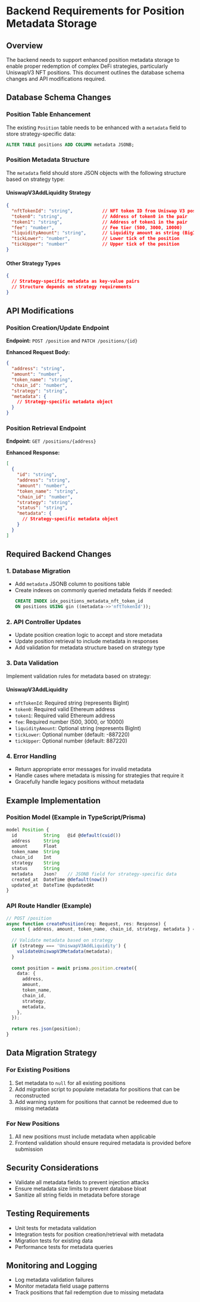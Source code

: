 # Backend Requirements for Position Metadata Storage

## Overview
The backend needs to support enhanced position metadata storage to enable proper redemption of complex DeFi strategies, particularly UniswapV3 NFT positions. This document outlines the database schema changes and API modifications required.

## Database Schema Changes

### Position Table Enhancement
The existing `Position` table needs to be enhanced with a `metadata` field to store strategy-specific data:

```sql
ALTER TABLE positions ADD COLUMN metadata JSONB;
```

### Position Metadata Structure
The `metadata` field should store JSON objects with the following structure based on strategy type:

#### UniswapV3AddLiquidity Strategy
```json
{
  "nftTokenId": "string",           // NFT token ID from Uniswap V3 position
  "token0": "string",               // Address of token0 in the pair
  "token1": "string",               // Address of token1 in the pair
  "fee": "number",                  // Fee tier (500, 3000, 10000)
  "liquidityAmount": "string",      // Liquidity amount as string (BigInt)
  "tickLower": "number",            // Lower tick of the position
  "tickUpper": "number"             // Upper tick of the position
}
```

#### Other Strategy Types
```json
{
  // Strategy-specific metadata as key-value pairs
  // Structure depends on strategy requirements
}
```

## API Modifications

### Position Creation/Update Endpoint
**Endpoint:** `POST /position` and `PATCH /positions/{id}`

**Enhanced Request Body:**
```json
{
  "address": "string",
  "amount": "number",
  "token_name": "string",
  "chain_id": "number",
  "strategy": "string",
  "metadata": {
    // Strategy-specific metadata object
  }
}
```

### Position Retrieval Endpoint
**Endpoint:** `GET /positions/{address}`

**Enhanced Response:**
```json
[
  {
    "id": "string",
    "address": "string",
    "amount": "number",
    "token_name": "string",
    "chain_id": "number",
    "strategy": "string",
    "status": "string",
    "metadata": {
      // Strategy-specific metadata object
    }
  }
]
```

## Required Backend Changes

### 1. Database Migration
- Add `metadata` JSONB column to positions table
- Create indexes on commonly queried metadata fields if needed:
  ```sql
  CREATE INDEX idx_positions_metadata_nft_token_id 
  ON positions USING gin ((metadata->>'nftTokenId'));
  ```

### 2. API Controller Updates
- Update position creation logic to accept and store metadata
- Update position retrieval to include metadata in responses
- Add validation for metadata structure based on strategy type

### 3. Data Validation
Implement validation rules for metadata based on strategy:

#### UniswapV3AddLiquidity
- `nftTokenId`: Required string (represents BigInt)
- `token0`: Required valid Ethereum address
- `token1`: Required valid Ethereum address
- `fee`: Required number (500, 3000, or 10000)
- `liquidityAmount`: Optional string (represents BigInt)
- `tickLower`: Optional number (default: -887220)
- `tickUpper`: Optional number (default: 887220)

### 4. Error Handling
- Return appropriate error messages for invalid metadata
- Handle cases where metadata is missing for strategies that require it
- Gracefully handle legacy positions without metadata

## Example Implementation

### Position Model (Example in TypeScript/Prisma)
```typescript
model Position {
  id          String   @id @default(cuid())
  address     String
  amount      Float
  token_name  String
  chain_id    Int
  strategy    String
  status      String
  metadata    Json?    // JSONB field for strategy-specific data
  created_at  DateTime @default(now())
  updated_at  DateTime @updatedAt
}
```

### API Route Handler (Example)
```typescript
// POST /position
async function createPosition(req: Request, res: Response) {
  const { address, amount, token_name, chain_id, strategy, metadata } = req.body;
  
  // Validate metadata based on strategy
  if (strategy === 'UniswapV3AddLiquidity') {
    validateUniswapV3Metadata(metadata);
  }
  
  const position = await prisma.position.create({
    data: {
      address,
      amount,
      token_name,
      chain_id,
      strategy,
      metadata,
    },
  });
  
  return res.json(position);
}
```

## Data Migration Strategy

### For Existing Positions
1. Set metadata to `null` for all existing positions
2. Add migration script to populate metadata for positions that can be reconstructed
3. Add warning system for positions that cannot be redeemed due to missing metadata

### For New Positions
1. All new positions must include metadata when applicable
2. Frontend validation should ensure required metadata is provided before submission

## Security Considerations
- Validate all metadata fields to prevent injection attacks
- Ensure metadata size limits to prevent database bloat
- Sanitize all string fields in metadata before storage

## Testing Requirements
- Unit tests for metadata validation
- Integration tests for position creation/retrieval with metadata
- Migration tests for existing data
- Performance tests for metadata queries

## Monitoring and Logging
- Log metadata validation failures
- Monitor metadata field usage patterns
- Track positions that fail redemption due to missing metadata